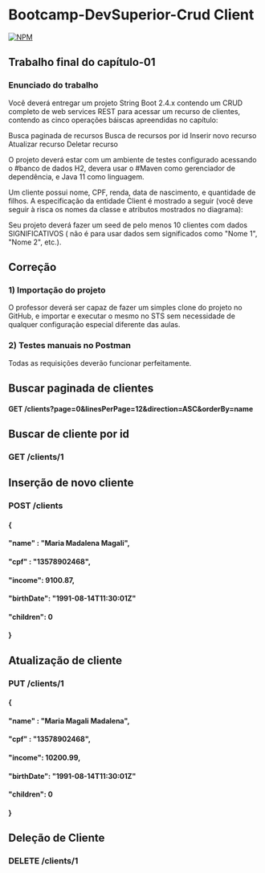 # Bootcamp-DevSuperior-Crud Client 

[![NPM](https://img.shields.io/npm/l/react)](https://github.com/mfelicianosousa/Bootcamp-Devsuperior-Client/blob/main/LICENSE)

## Trabalho final do capítulo-01

### Enunciado do trabalho

Você deverá entregar um projeto String Boot 2.4.x contendo um CRUD completo de web services REST para acessar um recurso de clientes, contendo as cinco operações báiscas apreendidas no capítulo:

Busca paginada de recursos
Busca de recursos por id
Inserir novo recurso
Atualizar recurso
Deletar recurso

O projeto deverá estar com um ambiente de testes configurado acessando o #banco de dados H2, devera usar o #Maven como gerenciador de dependência, e Java 11 como linguagem.

Um cliente possui nome, CPF, renda, data de nascimento, e quantidade de filhos. A especificação da entidade Client é mostrado a seguir (você deve seguir à risca os nomes da classe e atributos mostrados no diagrama):

<Imagem>
  
  Seu projeto deverá fazer um seed de pelo menos 10 clientes com dados SIGNIFICATIVOS ( não é para usar dados sem significados como "Nome 1", "Nome 2", etc.).
  
## Correção
  
### 1) Importação do projeto

O professor deverá ser capaz de fazer um simples clone do projeto no GitHub, e importar e executar o mesmo no STS sem necessidade de qualquer configuração especial diferente das aulas.

### 2) Testes manuais no Postman

Todas as requisições deverão funcionar perfeitamente.

## Buscar paginada de clientes

#### GET /clients?page=0&linesPerPage=12&direction=ASC&orderBy=name

## Buscar de cliente por id

### GET /clients/1

## Inserção de novo cliente

### POST /clients
#### {
####         "name" : "Maria Madalena Magali",
####         "cpf"  : "13578902468",
####         "income": 9100.87,
####         "birthDate": "1991-08-14T11:30:01Z"
####         "children": 0
#### }

## Atualização de cliente

### PUT /clients/1
#### {
####         "name" : "Maria Magali Madalena",
####         "cpf"  : "13578902468",
####         "income": 10200.99,
####         "birthDate": "1991-08-14T11:30:01Z"
####         "children": 0
#### }

## Deleção de Cliente

### DELETE /clients/1

